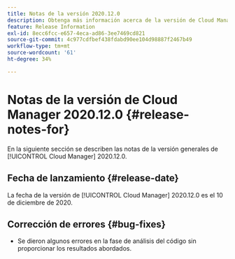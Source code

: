 ```yaml
---
title: Notas de la versión 2020.12.0
description: Obtenga más información acerca de la versión de Cloud Manager 2020.12.0.
feature: Release Information
exl-id: 8ecc6fcc-e657-4eca-ad86-3ee7469cd821
source-git-commit: 4c977cdfbef438fdabd90ee104d98887f2467b49
workflow-type: tm+mt
source-wordcount: '61'
ht-degree: 34%

---
```


# Notas de la versión de Cloud Manager 2020.12.0 {#release-notes-for}

En la siguiente sección se describen las notas de la versión generales de [!UICONTROL Cloud Manager] 2020.12.0.

## Fecha de lanzamiento {#release-date}

La fecha de la versión de [!UICONTROL Cloud Manager] 2020.12.0 es el 10 de diciembre de 2020.

## Corrección de errores {#bug-fixes}

* Se dieron algunos errores en la fase de análisis del código sin proporcionar los resultados abordados.
